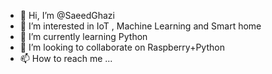 - 👋 Hi, I’m @SaeedGhazi
- 👀 I’m interested in IoT , Machine Learning and Smart home
- 🌱 I’m currently learning Python
- 💞️ I’m looking to collaborate on Raspberry+Python
- 📫 How to reach me ...

<!---
SaeedGhazi/SaeedGhazi is a ✨ special ✨ repository because its `README.md` (this file) appears on your GitHub profile.
You can click the Preview link to take a look at your changes.
--->
